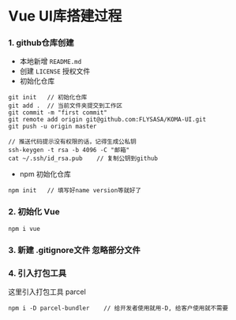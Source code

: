 # Vue UI库搭建过程

### 1. github仓库创建
- 本地新增 `README.md` 
- 创建 `LICENSE` 授权文件
- 初始化仓库
```
git init   // 初始化仓库
git add .  // 当前文件夹提交到工作区
git commit -m "first commit"
git remote add origin git@github.com:FLYSASA/KOMA-UI.git
git push -u origin master

// 推送代码提示没有权限的话，记得生成公私钥
ssh-keygen -t rsa -b 4096 -C "邮箱"
cat ~/.ssh/id_rsa.pub    // 复制公钥到github
```
- npm 初始化仓库
```
npm init   // 填写好name version等就好了
```

### 2. 初始化 Vue
```
npm i vue
```

### 3. 新建 .gitignore文件 忽略部分文件


### 4. 引入打包工具
这里引入打包工具 parcel
```
npm i -D parcel-bundler    // 给开发者使用就用-D, 给客户使用就不需要
```
